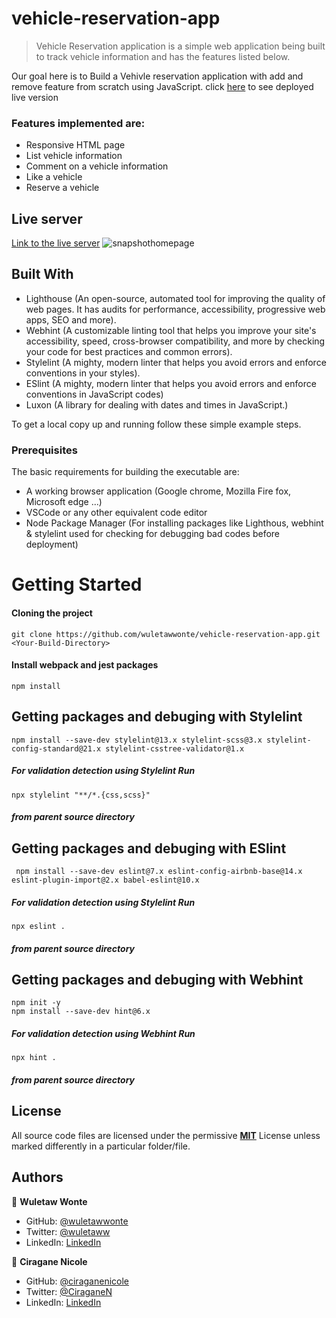 # vehicle-reservation-app

> Vehicle Reservation application is a simple web application being built to track vehicle information and has the features listed below.

Our goal here is to Build a Vehivle reservation application with add and remove feature from scratch using JavaScript. click [here](https://wuletawwonte.github.io/vehicle-reservation-app) to see deployed live version

### Features implemented are:

- Responsive HTML page
- List vehicle information
- Comment on a vehicle information
- Like a vehicle
- Reserve a vehicle 

## Live server
[Link to the live server](https://wuletawwonte.github.io/vehicle-reservation-app)
![snapshothomepage](https://user-images.githubusercontent.com/12524453/163665480-51f00a1a-453e-4f6a-affe-814557a16df7.png)

## Built With

- Lighthouse (An open-source, automated tool for improving the quality of web pages. It has audits for performance, accessibility, progressive web apps, SEO and more).
- Webhint (A customizable linting tool that helps you improve your site's accessibility, speed, cross-browser compatibility, and more by checking your code for best practices and common errors).
- Stylelint (A mighty, modern linter that helps you avoid errors and enforce conventions in your styles).
- ESlint (A mighty, modern linter that helps you avoid errors and enforce conventions in JavaScript codes)
- Luxon (A library for dealing with dates and times in JavaScript.)

To get a local copy up and running follow these simple example steps.

### Prerequisites

The basic requirements for building the executable are:

- A working browser application (Google chrome, Mozilla Fire fox, Microsoft edge ...)
- VSCode or any other equivalent code editor
- Node Package Manager (For installing packages like Lighthous, webhint & stylelint used for checking for debugging bad codes before deployment)

# Getting Started

#### Cloning the project

```
git clone https://github.com/wuletawwonte/vehicle-reservation-app.git <Your-Build-Directory>
```

#### Install webpack and jest packages

```
npm install
```

## Getting packages and debuging with Stylelint

```
npm install --save-dev stylelint@13.x stylelint-scss@3.x stylelint-config-standard@21.x stylelint-csstree-validator@1.x
```

##### For validation detection using Stylelint Run

```
npx stylelint "**/*.{css,scss}"
```

##### from parent source directory

## Getting packages and debuging with ESlint

```
 npm install --save-dev eslint@7.x eslint-config-airbnb-base@14.x eslint-plugin-import@2.x babel-eslint@10.x
```

##### For validation detection using Stylelint Run

```
npx eslint .
```

##### from parent source directory

## Getting packages and debuging with Webhint

```
npm init -y
npm install --save-dev hint@6.x
```

##### For validation detection using Webhint Run

```
npx hint .
```

##### from parent source directory

## License

All source code files are licensed under the permissive **[MIT](./LICENSE.md)** License unless marked differently in a particular folder/file.

## Authors

👤 **Wuletaw Wonte**

- GitHub: [@wuletawwonte](https://github.com/wuletawwonte)
- Twitter: [@wuletaww](https://twitter.com/wuletaww)
- LinkedIn: [LinkedIn](https://linkedin.com/in/wuletaw-wonte)

👤 **Ciragane Nicole**

- GitHub: [@ciraganenicole](https://github.com/ciraganenicole)
- Twitter: [@CiraganeN](https://twitter.com/CiraganeN)
- LinkedIn: [LinkedIn](https://www.linkedin.com/in/nicole-ciragane-19a3071bb/)
